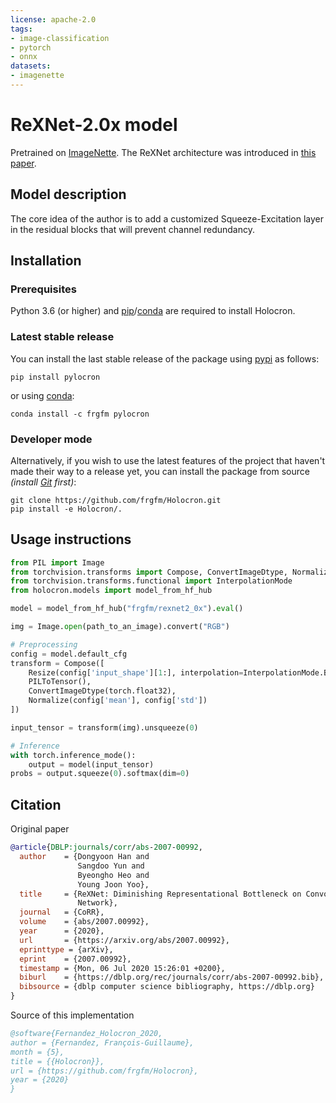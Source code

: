 ```yaml
---
license: apache-2.0
tags:
- image-classification
- pytorch
- onnx
datasets:
- imagenette
---
```



# ReXNet-2.0x model

Pretrained on [ImageNette](https://github.com/fastai/imagenette). The ReXNet architecture was introduced in [this paper](https://arxiv.org/pdf/2007.00992.pdf).


## Model description

The core idea of the author is to add a customized Squeeze-Excitation layer in the residual blocks that will prevent channel redundancy.


## Installation

### Prerequisites

Python 3.6 (or higher) and [pip](https://pip.pypa.io/en/stable/)/[conda](https://docs.conda.io/en/latest/miniconda.html) are required to install Holocron.

### Latest stable release

You can install the last stable release of the package using [pypi](https://pypi.org/project/pylocron/) as follows:

```shell
pip install pylocron
```

or using [conda](https://anaconda.org/frgfm/pylocron):

```shell
conda install -c frgfm pylocron
```

### Developer mode

Alternatively, if you wish to use the latest features of the project that haven't made their way to a release yet, you can install the package from source *(install [Git](https://git-scm.com/book/en/v2/Getting-Started-Installing-Git) first)*:

```shell
git clone https://github.com/frgfm/Holocron.git
pip install -e Holocron/.
```


## Usage instructions

```python
from PIL import Image
from torchvision.transforms import Compose, ConvertImageDtype, Normalize, PILToTensor, Resize
from torchvision.transforms.functional import InterpolationMode
from holocron.models import model_from_hf_hub

model = model_from_hf_hub("frgfm/rexnet2_0x").eval()

img = Image.open(path_to_an_image).convert("RGB")

# Preprocessing
config = model.default_cfg
transform = Compose([
    Resize(config['input_shape'][1:], interpolation=InterpolationMode.BILINEAR),
    PILToTensor(),
    ConvertImageDtype(torch.float32),
    Normalize(config['mean'], config['std'])
])

input_tensor = transform(img).unsqueeze(0)

# Inference
with torch.inference_mode():
    output = model(input_tensor)
probs = output.squeeze(0).softmax(dim=0)
```


## Citation

Original paper

```bibtex
@article{DBLP:journals/corr/abs-2007-00992,
  author    = {Dongyoon Han and
               Sangdoo Yun and
               Byeongho Heo and
               Young Joon Yoo},
  title     = {ReXNet: Diminishing Representational Bottleneck on Convolutional Neural
               Network},
  journal   = {CoRR},
  volume    = {abs/2007.00992},
  year      = {2020},
  url       = {https://arxiv.org/abs/2007.00992},
  eprinttype = {arXiv},
  eprint    = {2007.00992},
  timestamp = {Mon, 06 Jul 2020 15:26:01 +0200},
  biburl    = {https://dblp.org/rec/journals/corr/abs-2007-00992.bib},
  bibsource = {dblp computer science bibliography, https://dblp.org}
}
```

Source of this implementation

```bibtex
@software{Fernandez_Holocron_2020,
author = {Fernandez, François-Guillaume},
month = {5},
title = {{Holocron}},
url = {https://github.com/frgfm/Holocron},
year = {2020}
}
```
